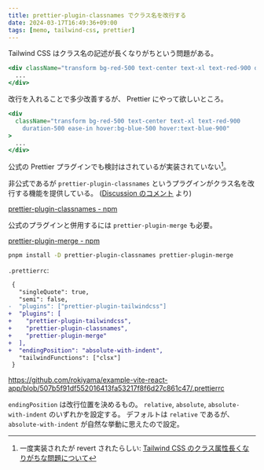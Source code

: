 ```yaml
---
title: prettier-plugin-classnames でクラス名を改行する
date: 2024-03-17T16:49:36+09:00
tags: [memo, tailwind-css, prettier]
---
```


Tailwind CSS はクラス名の記述が長くなりがちという問題がある。

```jsx
<div className="transform bg-red-500 text-center text-xl text-red-900 duration-500 ease-in hover:bg-blue-500 hover:text-blue-900">
  ...
</div>
```

改行を入れることで多少改善するが、 Prettier にやって欲しいところ。

```jsx
<div
  className="transform bg-red-500 text-center text-xl text-red-900
    duration-500 ease-in hover:bg-blue-500 hover:text-blue-900"
>
  ...
</div>
```

公式の Prettier プラグインでも検討はされているが実装されていない[^1]。

[^1]: 一度実装されたが revert されたらしい: [Tailwind CSS のクラス属性長くなりがちな問題について](https://zenn.dev/makotot/articles/781b09850b4e6c#%E3%83%90%E3%83%AA%E3%82%A8%E3%83%BC%E3%82%B7%E3%83%A7%E3%83%B3%E6%AF%8E%E3%81%AB%E5%88%86%E9%A1%9E%E3%81%99%E3%82%8B)

非公式であるが `prettier-plugin-classnames` というプラグインがクラス名を改行する機能を提供している。 ([Discussion のコメント](https://github.com/tailwindlabs/tailwindcss/discussions/7763#discussioncomment-7904679) より)

[prettier-plugin-classnames - npm](https://www.npmjs.com/package/prettier-plugin-classnames)

公式のプラグインと併用するには `prettier-plugin-merge` も必要。

[prettier-plugin-merge - npm](https://www.npmjs.com/package/prettier-plugin-merge)

```sh
pnpm install -D prettier-plugin-classnames prettier-plugin-merge
```

`.prettierrc`:

```diff
 {
   "singleQuote": true,
   "semi": false,
-  "plugins": ["prettier-plugin-tailwindcss"]
+  "plugins": [
+    "prettier-plugin-tailwindcss",
+    "prettier-plugin-classnames",
+    "prettier-plugin-merge"
+  ],
+  "endingPosition": "absolute-with-indent",
   "tailwindFunctions": ["clsx"]
 }
```

https://github.com/rokiyama/example-vite-react-app/blob/507b5f91df552016413fa53217f8f6d27c861c47/.prettierrc

`endingPosition` は改行位置を決めるもの。 `relative`, `absolute`, `absolute-with-indent` のいずれかを設定する。
デフォルトは `relative` であるが、 `absolute-with-indent` が自然な挙動に思えたので設定。
